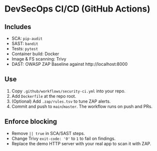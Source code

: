 
# DevSecOps CI/CD (GitHub Actions)

## Includes
- SCA: `pip-audit`
- SAST: `bandit`
- Tests: `pytest`
- Container build: Docker
- Image & FS scanning: Trivy
- DAST: OWASP ZAP Baseline against http://localhost:8000

## Use
1. Copy `.github/workflows/security-ci.yml` into your repo.
2. Add `Dockerfile` at the repo root.
3. (Optional) Add `.zap/rules.tsv` to tune ZAP alerts.
4. Commit and push to `main`/`master`. The workflow runs on push and PRs.

## Enforce blocking
- Remove `|| true` in SCA/SAST steps.
- Change Trivy `exit-code: '0'` to `1` to fail on findings.
- Replace the demo HTTP server with your real app to scan it with ZAP.
